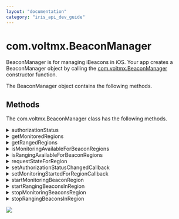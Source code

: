```yaml
---
layout: "documentation"
category: "iris_api_dev_guide"
---
```


com.voltmx.BeaconManager
======================

BeaconManager is for managing iBeacons in iOS. Your app creates a BeaconManager object by calling the [com.voltmx.BeaconManager](com.voltmx_functions.html#BeaconManager) constructor function.

The BeaconManager object contains the following methods.

Methods
-------

The com.voltmx.BeaconManager class has the following methods.


<details close markdown="block"><summary>authorizationStatus</summary> 

* * *

This method helps you know the authorization status of the location services for the application.

### Syntax

{% highlight VoltMx %}
authorizationStatus();
{% endhighlight %}

### Input Parameters

None.

### Example

{% highlight VoltMx %}
var authorizationStatus1 = aBeaconManager.authorizationStatus(); 

{% endhighlight %}

### Return Values

Returns one of the following strings.

| Constant | Description |
| --- | --- |
| BeaconManagerAuthorizationStatusNotDetermined | The user has not made a choice regarding whether this application can use location services. |
| BeaconManagerAuthorizationStatusRestricted | This application is not authorized to use location services. The user cannot change this application’s status, possibly due to active restrictions such as parental controls being in place |
| BeaconManagerAuthorizationStatusDenied | The user explicitly denied the use of location services for this application or location services are currently disabled in Settings. |
| BeaconManagerAuthorizationStatusAuthorized | This application is authorized to use location services. |

### Remarks

The authorization status of a given application is managed by the system and determined by several factors. Applications must be explicitly authorized to use location services by the user, and location services must currently be enabled for the system. A request for user authorization is displayed automatically when your application first attempts to use location services.

### Availability

Available only on iOS.

* * *

</details>
<details close markdown="block"><summary>getMonitoredRegions</summary> 

* * *

This API gets the Beacon Regions that are currently being monitored. You cannot add regions to this property directly. Instead, you must register regions by calling the [startMonitoringForRegion](#startMon) method.

### Syntax

{% highlight VoltMx %}
getMonitoredRegions();
{% endhighlight %}

### Input Parameters

None.

### Example

{% highlight VoltMx %}
var monitoredRegions = aBeaconManager.getMonitoredRegions(); 			
{% endhighlight %}

### Return Values

Returns an array containing all of the [BeaconRegion](com.voltmx.beaconregion.html) objects that are being monitored by the [BeaconManager](beacon_manager.html).

### Availability

Available only on iOS.

* * *

</details>
<details close markdown="block"><summary>getRangedRegions</summary> 

* * *

Gets the the [BeaconRegion](com.voltmx.beaconregion.html) objects that are currently being ranged.

### Syntax

{% highlight VoltMx %}
getRangedRegions();
{% endhighlight %}

### Input Parameters

None

### Example

{% highlight VoltMx %}
var rangedRegions1 = aBeaconManager.getRangedRegions(); 
{% endhighlight %}

### Return Values

Returns an array containing all of the [BeaconRegion](com.voltmx.beaconregion.html) objects that are being ranged by the [BeaconManager](beacon_manager.html).

### Availability

Available only on iOS.

* * *

</details>
<details close markdown="block"><summary>isMonitoringAvailableForBeaconRegions</summary> 

* * *

Determine whether monitoring is available for the beacon regions.

### Syntax

{% highlight VoltMx %}
isMonitoringAvailableForBeaconRegions();
{% endhighlight %}

### Input Parameters

None.

### Example

{% highlight VoltMx %}
var isMonitoringAvailableForBeaconRegions1 = aBeaconManager.isMonitoringAvailableForBeaconRegions();
{% endhighlight %}

### Return Values

Returns `True` if monitoring is available for the beacon regions, or `false` if it is not.

### Availability

Available only on iOS.

* * *

</details>
<details close markdown="block"><summary>isRangingAvailableForBeaconRegions</summary> 

* * *

Determine whether ranging is available for the beacon regions.

### Syntax

{% highlight VoltMx %}
isRangingAvailableForBeaconRegions();
{% endhighlight %}

### Input Parameters

None.

### Example

{% highlight VoltMx %}
var isRangingAvailableForBeaconRegions1 = aBeaconManager.isRangingAvailableForBeaconRegions();
{% endhighlight %}

### Return Values

Returns `True` if ranging is available for the beacon regions, or `false` if it is not.

### Availability

Available only on iOS.

* * *

</details>
<details close markdown="block"><summary>requestStateForRegion</summary> 

* * *

Determine the state of the current device relative to the beacon region.

### Syntax

{% highlight VoltMx %}
requestStateForRegion(  
    beaconRegion);
{% endhighlight %}

Input Parameters

  
| Parameter | Description |
| --- | --- |
| beaconRegion | The beacon region whose state is queried. |

### Example

{% highlight VoltMx %}
aBeaconManager.requestStateForRegion(beaconRegion); 

{% endhighlight %}

### Return Values

None.

### Remarks

This method performs the request asynchronously and delivers the results through the _monitoringCallback_ function that your app sets by calling [setMonitoringStartedForRegionCallback](#setMonit).

### Availability

Available only on iOS.

* * *

</details>
<details close markdown="block"><summary>setAuthorizationStatusChangedCallback</summary> 

* * *

Sets the callback function that retrieves the authorization status changes.

### Syntax

{% highlight VoltMx %}
setAuthorizationStatusChangedCallback(  
    statusChangedCallbackFunction);
{% endhighlight %}

### Input Parameters

  
| Parameter | Description |
| --- | --- |
| statusChangedCallback | A callback function that retrieves changes in the authorization status. For details, see the **Remarks** section below. |

### Example

{% highlight voltMx %}
aBeaconManager.setAuthorizationStatusChangedCallback(authorizationStatusChanged);
{% endhighlight %}

### Return Values

None

### Remarks

This method sets a callback function that is invoked whenever the authorization status changes. It enables your app to retrieve status change updates asynchronously whenever they occur. The callback must have the following signature.

function authorizationStatusChanged(Status);

where the callback's _Status_ parameter is a string that contains one of the following values.

| Constant | Description |
| --- | --- |
| BeaconManagerAuthorizationStatusAuthorized | This application is authorized to use location services. |
| BeaconManagerAuthorizationStatusDenied | The user explicitly denied the use of location services for this application or location services are currently disabled in Settings. |
| BeaconManagerAuthorizationStatusNotDetermined | The user has not made a choice regarding whether this application can use location services. |
| BeaconManagerAuthorizationStatusRestricted | This application is not authorized to use location services. The user cannot change this application’s status, possibly due to active restrictions such as parental controls being in place. |

### Availability

Available only on iOS.

* * *

</details>
<details close markdown="block"><summary id="setMonit">setMonitoringStartedForRegionCallback</summary> 

* * *

Sets the monitoring started for region callback.

### Syntax

{% highlight VoltMx %}
setMonitoringStartedForRegionCallback(  
    regionMonitoringCallback);
{% endhighlight %}

### Input Parameters

  
| Parameter | Description |
| --- | --- |
| regionMonitoringCallback | A callback function that is invoked when a monitoring starts in an new beacon region. For details, see **Remarks** below. |

### Example

{% highlight VoltMx %}
aBeaconManager.setMonitoringStartedForRegionCallback(monitoringStartedForRegionCallback); 

{% endhighlight %}

### Return Values

None

### Remarks

This method sets a callback that informs the app that a new region is being monitored. The callback must have the following signature.

function monitoringStartedForRegionCallback(beaconRegion);

where the callback's _beaconRegion_ parameter is a [BeaconRegion](com.voltmx.beaconregion.html) object that contains the beacon region in which monitoring has started.

### Availability

Available only on iOS.

* * *

</details>
<details close markdown="block"><summary id="startMon">startMonitoringBeaconRegion</summary> 

* * *

Start monitoring for the specified Beacon Region.

### Syntax

{% highlight VoltMx %}
startMonitoringBeaconRegion(  
    beaconRegion);
{% endhighlight %}

Input Parameters

  
| Parameter | Description |
| --- | --- |
| beaconRegion | A [BeaconRegion](com.voltmx.beaconregion.html) object that contains the beacon region to monitor. |

### Example

{% highlight voltMx %}
aBeaconManager.startMonitoringBeaconRegion(beaconRegion);
{% endhighlight %}

### Return Values

None

### Remarks

Your app must call this method once for each region it needs to monitor. If an existing region with the same identifier is already being monitored by the application, the old region is replaced by the new one. Region events are delivered through the _monitoringCallback_ function that your app sets by calling [setMonitoringStartedForRegionCallback](#setMonit)..

### Availability

Available only on iOS.

* * *

</details>
<details close markdown="block"><summary>startRangingBeaconsInRegion</summary> 

* * *

Starts ranging beacons in a specified beacon region.

### Syntax

{% highlight VoltMx %}
startRangingBeaconsInRegion(  
    beaconRegion);
{% endhighlight %}

### Input Parameters

  
| Parameter | Description |
| --- | --- |
| beaconRegion | A [BeaconRegion](com.voltmx.beaconregion.html) object to use for ranging. |

### Example

{% highlight voltMx %}
aBeaconManager.startRangingBeaconsInRegion(beaconRegion); 
{% endhighlight %}

### Return Values

None.

### Remarks

Your app calls this function once the region monitored state is "`BeaconRegionStateInside`".

### Availability

Available only on iOS.

* * *

</details>
<details close markdown="block"><summary>stopMonitoringBeaconsRegion</summary> 

* * *

Stops monitoring a specified beacon region.

### Syntax

{% highlight VoltMx %}
stopMonitoringBeaconRegion(  
    beaconRegion);
{% endhighlight %}

### Input Parameters

  
| Parameter | Description |
| --- | --- |
| beaconRegion | The [BeaconRegion](com.voltmx.beaconregion.html) to stop monitoring. |

### Example

{% highlight VoltMx %}
aBeaconManager.stopMonitoringBeaconsRegion(beaconRegion); 
{% endhighlight %}

### Return Values

None

### Availability

Available only on iOS.

* * *

</details>
<details close markdown="block"><summary>stopRangingBeaconsInRegion</summary> 

* * *

Stop ranging beacons in a specified Beacon Region.

### Syntax

{% highlight VoltMx %}
stopRangingBeaconsInRegion();
{% endhighlight %}

### Input Parameters

  
| Parameter | Description |
| --- | --- |
| beaconRegion | The [BeaconRegion](com.voltmx.beaconregion.html) to stop ranging. |

### Example

{% highlight VoltMx %}
aBeaconManager.stopRangingBeaconsInRegion(beaconRegion);
{% endhighlight %}

### Return Values

None.

### Remarks

If the specified region object is not currently being monitored, this method has no effect. When you call this method, the beacon attributes should be the same object that you registered.

### Availability

Available only on iOS.

* * *
</details>

![](resources/prettify/onload.png)
